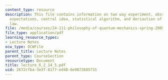 ```yaml
---
content_type: resource
description: This file contains information on two way experiment, obsrvations and
  expectations, central idea, statistical algorithm, and deriavtion of cos square
  law.
file: /media/courses/24-111-philosophy-of-quantum-mechanics-spring-2005/2672cfba3e3f81f7ed406e9872605731_lecture_6_2_14_5.pdf
file_type: application/pdf
learning_resource_types:
- Lecture Notes
ocw_type: OCWFile
parent_title: Lecture Notes
parent_type: CourseSection
resourcetype: Document
title: lecture_6_2_14_5.pdf
uid: 2672cfba-3e3f-81f7-ed40-6e9872605731
---
```

